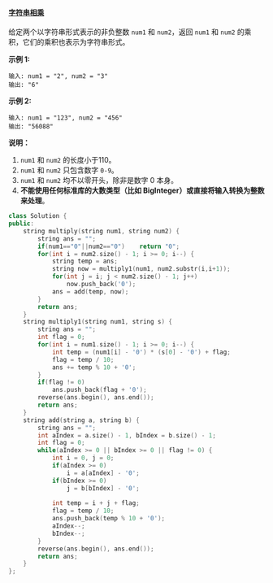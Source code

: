 #### [字符串相乘](https://leetcode-cn.com/problems/multiply-strings/)

给定两个以字符串形式表示的非负整数 `num1` 和 `num2`，返回 `num1` 和 `num2` 的乘积，它们的乘积也表示为字符串形式。

**示例 1:**

```
输入: num1 = "2", num2 = "3"
输出: "6"
```

**示例 2:**

```
输入: num1 = "123", num2 = "456"
输出: "56088"
```

**说明：**

1. `num1` 和 `num2` 的长度小于110。
2. `num1` 和 `num2` 只包含数字 `0-9`。
3. `num1` 和 `num2` 均不以零开头，除非是数字 0 本身。
4. **不能使用任何标准库的大数类型（比如 BigInteger）**或**直接将输入转换为整数来处理**。

```c++
class Solution {
public:
    string multiply(string num1, string num2) {
        string ans = "";
        if(num1=="0"||num2=="0")    return "0";
        for(int i = num2.size() - 1; i >= 0; i--) {
            string temp = ans;
            string now = multiply1(num1, num2.substr(i,i+1));
            for(int j = i; j < num2.size() - 1; j++)
                now.push_back('0');
            ans = add(temp, now);
        }
        return ans;
    }
    string multiply1(string num1, string s) {
        string ans = "";
        int flag = 0;
        for(int i = num1.size() - 1; i >= 0; i--) {
            int temp = (num1[i] - '0') * (s[0] - '0') + flag;
            flag = temp / 10;
            ans += temp % 10 + '0';
        }
        if(flag != 0)
            ans.push_back(flag + '0');
        reverse(ans.begin(), ans.end());
        return ans;
    }
    string add(string a, string b) {
        string ans = "";
        int aIndex = a.size() - 1, bIndex = b.size() - 1;
        int flag = 0;
        while(aIndex >= 0 || bIndex >= 0 || flag != 0) {
            int i = 0, j = 0;
            if(aIndex >= 0)
                i = a[aIndex] - '0';
            if(bIndex >= 0)
                j = b[bIndex] - '0';
            
            int temp = i + j + flag;
            flag = temp / 10;
            ans.push_back(temp % 10 + '0');
            aIndex--;
            bIndex--;
        }
        reverse(ans.begin(), ans.end());
        return ans;
    }
};
```


